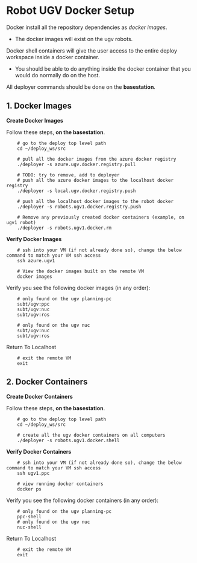 # Robot UGV Docker Setup

Docker install all the repository dependencies as *docker images*.

- The docker images will exist on the ugv robots.

Docker shell containers will give the user access to the entire deploy workspace inside a docker container.

- You should be able to do anything inside the docker container that you would do normally do on the host.

All deployer commands should be done on the **basestation**.

## 1. Docker Images

**Create Docker Images**

Follow these steps, **on the basestation**.

        # go to the deploy top level path
        cd ~/deploy_ws/src

        # pull all the docker images from the azure docker registry
        ./deployer -s azure.ugv.docker.registry.pull

        # TODO: try to remove, add to deployer
        # push all the azure docker images to the localhost docker registry
        ./deployer -s local.ugv.docker.registry.push

        # push all the localhost docker images to the robot docker
        ./deployer -s robots.ugv1.docker.registry.push

        # Remove any previously created docker containers (example, on ugv1 robot)
        ./deployer -s robots.ugv1.docker.rm

**Verify Docker Images**

        # ssh into your VM (if not already done so), change the below command to match your VM ssh access
        ssh azure.ugv1

        # View the docker images built on the remote VM
        docker images

Verify you see the following docker images (in any order):

        # only found on the ugv planning-pc
        subt/ugv:ppc
        subt/ugv:nuc
        subt/ugv:ros

        # only found on the ugv nuc
        subt/ugv:nuc
        subt/ugv:ros

Return To Localhost

        # exit the remote VM
        exit

## 2. Docker Containers

**Create Docker Containers**

Follow these steps, **on the basestation**.

        # go to the deploy top level path
        cd ~/deploy_ws/src

        # create all the ugv docker containers on all computers
        ./deployer -s robots.ugv1.docker.shell

**Verify Docker Containers**

        # ssh into your VM (if not already done so), change the below command to match your VM ssh access
        ssh ugv1.ppc

        # view running docker containers
        docker ps

Verify you see the following docker containers (in any order):

        # only found on the ugv planning-pc
        ppc-shell
        # only found on the ugv nuc
        nuc-shell

Return To Localhost

        # exit the remote VM
        exit
